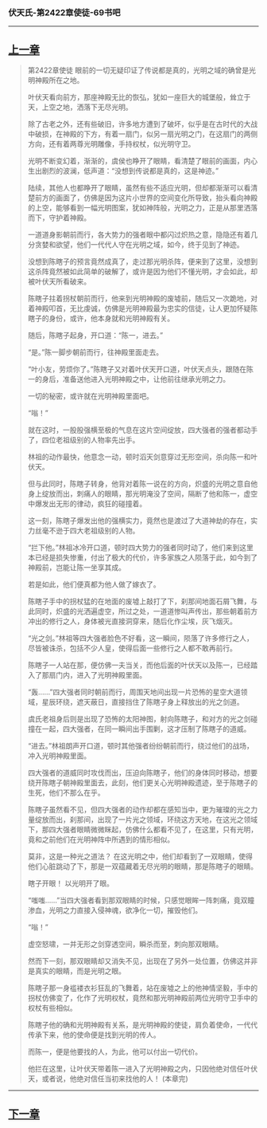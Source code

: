 ### 伏天氏-第2422章使徒-69书吧

--------
[上一章](./406161ac1fb5b2bfaf7d516a909fcc9f.md)
--------


>
>
>
>第2422章使徒
>眼前的一切无疑印证了传说都是真的，光明之域的确曾是光明神殿所在之地。
>
>叶伏天看向前方，那座神殿无比的恢弘，犹如一座巨大的城堡般，耸立于天，上空之地，洒落下无尽光明。
>
>除了古老之外，还有些破旧，许多地方遭到了破坏，似乎是在古时代的大战中破损，在神殿的下方，有着一扇门，似另一扇光明之门，在这扇门的两侧方向，还有着两尊光明雕像，手持权杖，似光明守卫。
>
>光明不断变幻着，渐渐的，虞侯也睁开了眼睛，看清楚了眼前的画面，内心生出剧烈的波澜，低声道：“没想到传说都是真的，这是神迹。”
>
>陆续，其他人也都睁开了眼睛，虽然有些不适应光明，但却都渐渐可以看清楚前方的画面了，仿佛是因为这片小世界的空间变化所导致，抬头看向神殿的上空，能够看到一幅光明图案，犹如神阵般，光明之力，正是从那里洒落而下，守护着神殿。
>
>一道道身影朝前而行，各大势力的强者眼中都闪过炽热之意，隐隐还有着几分贪婪和欲望，他们一代代人守在光明之域，如今，终于见到了神迹。
>
>没想到陈瞎子的预言竟然成真了，走过那光明杀阵，便来到了这里，没想到这杀阵竟然被如此简单的破解了，或许是因为他们不懂光明，才会如此，却被叶伏天所看破来。
>
>陈瞎子拄着拐杖朝前而行，他来到光明神殿的废墟前，随后又一次跪地，对着神殿叩首，无比虔诚，仿佛是光明神殿最为忠实的信徒，让人更加怀疑陈瞎子的身份，或许，他本身就和光明神殿有关。
>
>随后，陈瞎子起身，开口道：“陈一，进去。”
>
>“是。”陈一脚步朝前而行，往神殿里面走去。
>
>“叶小友，劳烦你了。”陈瞎子又对着叶伏天开口道，叶伏天点头，跟随在陈一的身后，准备送他进入光明神殿之中，让他前往继承光明之力。
>
>一切的秘密，或许就在光明神殿里面吧。
>
>“嗡！”
>
>就在这时，一股股强横至极的气息在这片空间绽放，四大强者的强者都动手了，四位老祖级别的人物率先出手。
>
>林祖的动作最快，他意念一动，顿时滔天剑意穿过无形空间，杀向陈一和叶伏天。
>
>但与此同时，陈瞎子转身，他背对着陈一说在的方向，炽盛的光明之意自他身上绽放而出，刺痛人的眼睛，那光明淹没了空间，隔断了他和陈一，虚空中爆发出无形的律动，疯狂的碰撞着。
>
>这一刻，陈瞎子爆发出他的强横实力，竟然也是渡过了大道神劫的存在，实力丝毫不逊于四大老祖级别的人物。
>
>“拦下他。”林祖冰冷开口道，顿时四大势力的强者同时动了，他们来到这里本已经是损失惨重，付出了极大的代价，许多家族之人陨落于此，如今到了神殿前，岂能让陈一坐享其成。
>
>若是如此，他们便真都为他人做了嫁衣了。
>
>陈瞎子手中的拐杖猛的在地面的废墟上敲打了下，刹那间地面石屑飞舞，与此同时，炽盛的光洒遍虚空，所过之处，一道道惨叫声传出，那些朝着前方冲出的修行之人，身体被光直接洞穿来，随后化作尘埃，灰飞烟灭。
>
>“光之剑。”林祖等四大强者脸色不好看，这一瞬间，陨落了许多修行之人，尽皆被诛杀，包括不少人皇，使得后面一些修行之人都不敢再前行。
>
>陈瞎子一人站在那，便仿佛一夫当关，而他后面的叶伏天以及陈一，已经踏入了那扇门内，进入了光明神殿里面。
>
>“轰……”四大强者同时朝前而行，周围天地间出现一片恐怖的星空大道领域，星辰环绕，遮天蔽日，直接挡住了陈瞎子身上释放出的光之剑道。
>
>虞氏老祖身后则是出现了恐怖的太阳神图，射向陈瞎子，和对方的光之剑碰撞在一起，四大强者，在同一瞬间出手围剿，这才压制了陈瞎子的道威。
>
>“进去。”林祖朗声开口道，顿时其他强者纷纷朝前而行，绕过他们的战场，冲入光明神殿里面。
>
>四大强者的道威同时攻伐而出，压迫向陈瞎子，他们的身体同时移动，想要绕开陈瞎子朝神殿里面去，此刻，他们更关心光明神殿遗迹，至于陈瞎子的生死，他们不那么在乎。
>
>陈瞎子虽然看不见，但四大强者的动作却都在感知当中，更为璀璨的光之力量绽放而出，刹那间，出现了一片光之领域，环绕这方天地，在这光之领域下，那四大强者眼睛微微眯起，仿佛什么都看不见了，在这里，只有光明，竟和之前他们在光明神阵中所遇到的情形相似。
>
>莫非，这是一种光之道法？
>在这光明之中，他们却看到了一双眼睛，使得他们心脏跳动了下，那是一双蕴藏着无尽光明的眼睛，那是陈瞎子的眼睛。
>
>瞎子开眼！
>以光明开了眼。
>
>“嗤嗤……”当四大强者看到那双眼睛的时候，只感觉眼眸一阵刺痛，竟双瞳渗血，光明之力直接入侵神魂，欲净化一切，摧毁他们。
>
>“嗡！”
>
>虚空怒啸，一并无形之剑穿透空间，瞬杀而至，刺向那双眼睛。
>
>然而下一刻，那双眼睛却又消失不见，出现在了另外一处位置，仿佛这并非是真实的眼睛，而是光明之眼。
>
>陈瞎子那一身褴褛衣衫狂乱的飞舞着，站在废墟之上的他神情坚毅，手中的拐杖仿佛变了，化作了光明权杖，竟然和那光明神殿前两位光明守卫手中的权杖有些相似。
>
>陈瞎子他的确和光明神殿有关系，是光明神殿的使徒，肩负着使命，一代代传承下来，他的使命便是找到光明的传人。
>
>而陈一，便是他要找的人，为此，他可以付出一切代价。
>
>他拦在这里，让叶伏天带着陈一进入了光明神殿之内，只因他绝对信任叶伏天，或者说，他绝对信任当初来找他的人！
>(本章完)
>
>

--------
[下一章](./6c288655a81cb4a115d7a2f86b3e3ad1.md)
--------
